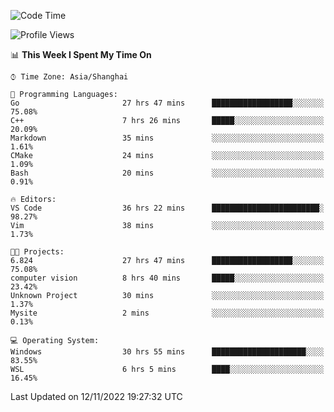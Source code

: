 <!--START_SECTION:waka-->
![Code Time](http://img.shields.io/badge/Code%20Time-331%20hrs%207%20mins-blue)

![Profile Views](http://img.shields.io/badge/Profile%20Views-2-blue)

📊 **This Week I Spent My Time On** 

```text
⌚︎ Time Zone: Asia/Shanghai

💬 Programming Languages: 
Go                       27 hrs 47 mins      ██████████████████░░░░░░░   75.08% 
C++                      7 hrs 26 mins       █████░░░░░░░░░░░░░░░░░░░░   20.09% 
Markdown                 35 mins             ░░░░░░░░░░░░░░░░░░░░░░░░░   1.61% 
CMake                    24 mins             ░░░░░░░░░░░░░░░░░░░░░░░░░   1.09% 
Bash                     20 mins             ░░░░░░░░░░░░░░░░░░░░░░░░░   0.91%

🔥 Editors: 
VS Code                  36 hrs 22 mins      ████████████████████████░   98.27% 
Vim                      38 mins             ░░░░░░░░░░░░░░░░░░░░░░░░░   1.73%

🐱‍💻 Projects: 
6.824                    27 hrs 47 mins      ██████████████████░░░░░░░   75.08% 
computer vision          8 hrs 40 mins       █████░░░░░░░░░░░░░░░░░░░░   23.42% 
Unknown Project          30 mins             ░░░░░░░░░░░░░░░░░░░░░░░░░   1.37% 
Mysite                   2 mins              ░░░░░░░░░░░░░░░░░░░░░░░░░   0.13%

💻 Operating System: 
Windows                  30 hrs 55 mins      █████████████████████░░░░   83.55% 
WSL                      6 hrs 5 mins        ████░░░░░░░░░░░░░░░░░░░░░   16.45%

```


 Last Updated on 12/11/2022 19:27:32 UTC
<!--END_SECTION:waka-->
